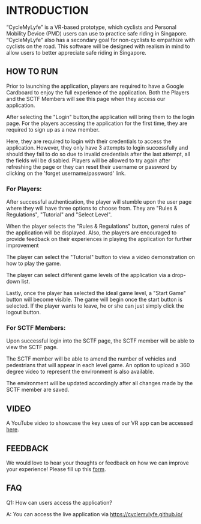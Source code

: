 # **INTRODUCTION**
“CycleMyLyfe” is a VR-based prototype, which cyclists and Personal Mobility Device (PMD) users can use to practice safe riding in Singapore. “CycleMyLyfe” also has a secondary goal for non-cyclists to empathize with cyclists on the road. This software will be designed with realism in mind to allow users to better appreciate safe riding in Singapore.


## **HOW TO RUN**

Prior to launching the application, players are required to have a Google Cardboard to enjoy the full experience of the application.
Both the Players and the SCTF Members will see this page when they access our application. 

After selecting the "Login" button,the application will bring them to the login page. For the players accessing the application for the first time, they are required to sign up as a new member.

Here, they are required to login with their credentials to access the application. However, they only have 3 attempts to login successfully and should they fail to do so due to invalid credentials after the last attempt, all the fields will be disabled. Players will be allowed to try again after refreshing the page or they can reset their username or password by clicking on the 'forget username/password' link.


### **For Players:**

After successful authentication, the player will stumble upon the user page where they will have three options to choose from. They are "Rules & Regulations", "Tutorial" and "Select Level".

When the player selects the "Rules & Regulations" button, general rules of the application will be displayed. Also, the players are encouraged to provide feedback on their experiences in playing the application for further improvement

The player can select the "Tutorial" button to view a video demonstration on how to play the game. 

The player can select different game levels of the application via a drop-down list.

Lastly, once the player has selected the ideal game level, a "Start Game" button will become visible. The game will begin once the start button is selected. If the player wants to leave, he or she can just simply click the logout button.


### **For SCTF Members:**

Upon successful login into the SCTF page, the SCTF member will be able to view the SCTF page.

The SCTF member will be able to amend the number of vehicles and pedestrians that will appear in each level game. An option to upload a 360 degree video to represent the environment is also available. 

The environment will be updated accordingly after all changes made by the SCTF member are saved.


## **VIDEO**
A YouTube video to showcase the key uses of our VR app can be accessed [here](https://youtu.be/nftdN8sL8v8).


## **FEEDBACK**
We would love to hear your thoughts or feedback on how we can improve your experience! Please fill up this [form](https://goo.gl/forms/bFnaAKiA1IAR7uls2).


## **FAQ**
Q1: How can users access the application?

A: You can access the live application via https://cyclemylyfe.github.io/
